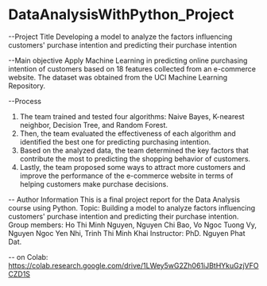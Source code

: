 # DataAnalysisWithPython_Project

--Project Title
Developing a model to analyze the factors influencing customers' purchase intention and predicting their purchase intention

--Main objective
Apply Machine Learning in predicting online purchasing intention of customers based on 18 features collected from an e-commerce website. The dataset was obtained from the UCI Machine Learning Repository.

--Process
1. The team trained and tested four algorithms: Naive Bayes, K-nearest neighbor, Decision Tree, and Random Forest.
2. Then, the team evaluated the effectiveness of each algorithm and identified the best one for predicting purchasing intention.
3. Based on the analyzed data, the team determined the key factors that contribute the most to predicting the shopping behavior of customers.
4. Lastly, the team proposed some ways to attract more customers and improve the performance of the e-commerce website in terms of helping customers make purchase decisions.


-- Author Information
This is a final project report for the Data Analysis course using Python.
Topic: Building a model to analyze factors influencing customers' purchase intention and predicting their purchase intention.
Group members: Ho Thi Minh Nguyen, Nguyen Chi Bao, Vo Ngoc Tuong Vy, Nguyen Ngoc Yen Nhi, Trinh Thi Minh Khai
Instructor: PhD. Nguyen Phat Dat.

-- on Colab:
https://colab.research.google.com/drive/1LWey5wG2Zh061iJBtHYkuGzjVFOCZD1S
